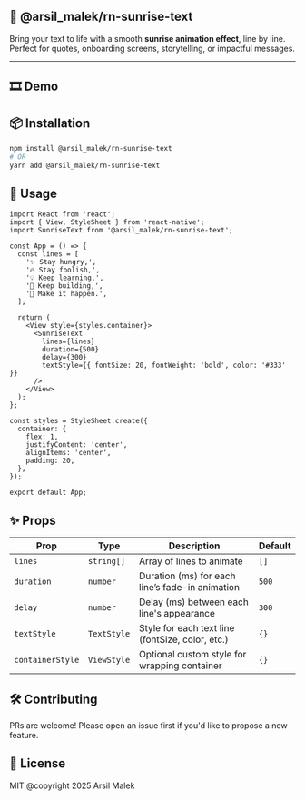 ## 🌅 @arsil_malek/rn-sunrise-text

Bring your text to life with a smooth **sunrise animation effect**, line by line.  
Perfect for quotes, onboarding screens, storytelling, or impactful messages.

---

## 🎞 Demo


## 📦 Installation

```bash
npm install @arsil_malek/rn-sunrise-text
# OR
yarn add @arsil_malek/rn-sunrise-text
```

## 🚀 Usage
``` tsx
import React from 'react';
import { View, StyleSheet } from 'react-native';
import SunriseText from '@arsil_malek/rn-sunrise-text';

const App = () => {
  const lines = [
    '✨ Stay hungry,',
    '🔥 Stay foolish,',
    '💡 Keep learning,',
    '🚀 Keep building,',
    '🌈 Make it happen.',
  ];

  return (
    <View style={styles.container}>
      <SunriseText
        lines={lines}
        duration={500}
        delay={300}
        textStyle={{ fontSize: 20, fontWeight: 'bold', color: '#333' }}
      />
    </View>
  );
};

const styles = StyleSheet.create({
  container: {
    flex: 1,
    justifyContent: 'center',
    alignItems: 'center',
    padding: 20,
  },
});

export default App;
```

## ✨ Props
| Prop             | Type        | Description                                      | Default |
| ---------------- | ----------- | ------------------------------------------------ | ------- |
| `lines`          | `string[]`  | Array of lines to animate                        | `[]`    |
| `duration`       | `number`    | Duration (ms) for each line’s fade-in animation  | `500`   |
| `delay`          | `number`    | Delay (ms) between each line's appearance        | `300`   |
| `textStyle`      | `TextStyle` | Style for each text line (fontSize, color, etc.) | `{}`    |
| `containerStyle` | `ViewStyle` | Optional custom style for wrapping container     | `{}`    |


## 🛠️ Contributing
PRs are welcome! Please open an issue first if you'd like to propose a new feature.

## 📄 License
MIT @copyright 2025 Arsil Malek
